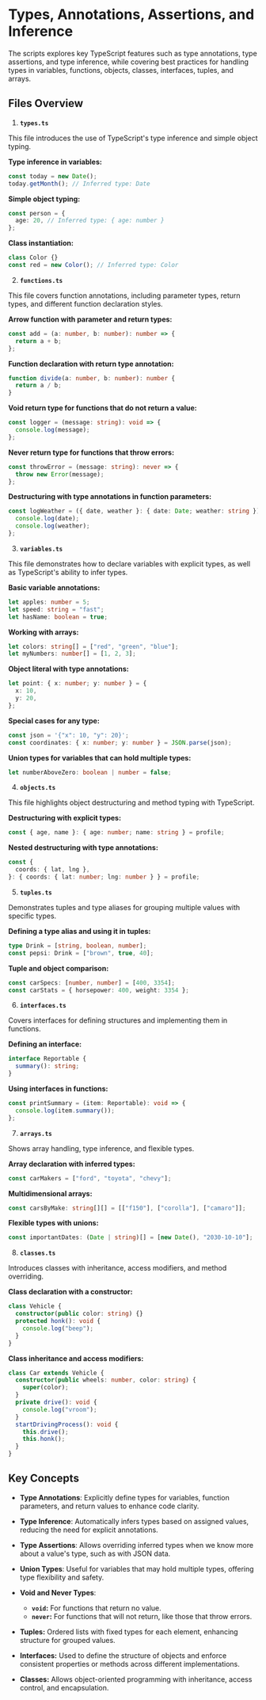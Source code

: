 # Types, Annotations, Assertions, and Inference

The scripts explores key TypeScript features such as type annotations, type assertions, and type inference, while covering best practices for handling types in variables, functions, objects, classes, interfaces, tuples, and arrays.

## Files Overview
1. **`types.ts`**

This file introduces the use of TypeScript's type inference and simple object typing.

**Type inference in variables:**
```typescript
const today = new Date();
today.getMonth(); // Inferred type: Date
```

**Simple object typing:**
```typescript
const person = {
  age: 20, // Inferred type: { age: number }
};
```
**Class instantiation:**

```typescript
class Color {}
const red = new Color(); // Inferred type: Color
```

2. **`functions.ts`**

This file covers function annotations, including parameter types, return types, and different function declaration styles.

**Arrow function with parameter and return types:**

```typescript
const add = (a: number, b: number): number => {
  return a + b;
};
```

**Function declaration with return type annotation:**

```typescript
function divide(a: number, b: number): number {
  return a / b;
}
```

**Void return type for functions that do not return a value:**

```typescript
const logger = (message: string): void => {
  console.log(message);
};
```

**Never return type for functions that throw errors:**

```typescript
const throwError = (message: string): never => {
  throw new Error(message);
};
```

**Destructuring with type annotations in function parameters:**

```typescript
const logWeather = ({ date, weather }: { date: Date; weather: string }): void => {
  console.log(date);
  console.log(weather);
};
```

3. **`variables.ts`**

This file demonstrates how to declare variables with explicit types, as well as TypeScript's ability to infer types.

**Basic variable annotations:**

```typescript
let apples: number = 5;
let speed: string = "fast";
let hasName: boolean = true;
```

**Working with arrays:**

```typescript
let colors: string[] = ["red", "green", "blue"];
let myNumbers: number[] = [1, 2, 3];
```

**Object literal with type annotations:**

```typescript
let point: { x: number; y: number } = {
  x: 10,
  y: 20,
};
```
**Special cases for any type:**

```typescript
const json = '{"x": 10, "y": 20}';
const coordinates: { x: number; y: number } = JSON.parse(json);
```

**Union types for variables that can hold multiple types:**

```typescript
let numberAboveZero: boolean | number = false;
```
4. **`objects.ts`**

This file highlights object destructuring and method typing with TypeScript.

**Destructuring with explicit types:**

```typescript
const { age, name }: { age: number; name: string } = profile;
```

**Nested destructuring with type annotations:**

```typescript
const {
  coords: { lat, lng },
}: { coords: { lat: number; lng: number } } = profile;
```

5. **`tuples.ts`**

Demonstrates tuples and type aliases for grouping multiple values with specific types.

**Defining a type alias and using it in tuples:**

```typescript
type Drink = [string, boolean, number];
const pepsi: Drink = ["brown", true, 40];
```

**Tuple and object comparison:**

```typescript
const carSpecs: [number, number] = [400, 3354];
const carStats = { horsepower: 400, weight: 3354 };
```

6. **`interfaces.ts`**

Covers interfaces for defining structures and implementing them in functions.

**Defining an interface:**

```typescript
interface Reportable {
  summary(): string;
}
```

**Using interfaces in functions:**

```typescript
const printSummary = (item: Reportable): void => {
  console.log(item.summary());
};
```

7. **`arrays.ts`**

Shows array handling, type inference, and flexible types.

**Array declaration with inferred types:**

```typescript
const carMakers = ["ford", "toyota", "chevy"];
```

**Multidimensional arrays:**

```typescript
const carsByMake: string[][] = [["f150"], ["corolla"], ["camaro"]];
```

**Flexible types with unions:**

```typescript
const importantDates: (Date | string)[] = [new Date(), "2030-10-10"];
```

8. **`classes.ts`**

Introduces classes with inheritance, access modifiers, and method overriding.

**Class declaration with a constructor:**

```typescript
class Vehicle {
  constructor(public color: string) {}
  protected honk(): void {
    console.log("beep");
  }
}
```

**Class inheritance and access modifiers:**

```typescript
class Car extends Vehicle {
  constructor(public wheels: number, color: string) {
    super(color);
  }
  private drive(): void {
    console.log("vroom");
  }
  startDrivingProcess(): void {
    this.drive();
    this.honk();
  }
}
```

## Key Concepts

- **Type Annotations**: Explicitly define types for variables, function parameters, and return values to enhance code clarity.

- **Type Inference**: Automatically infers types based on assigned values, reducing the need for explicit annotations.
- **Type Assertions**: Allows overriding inferred types when we know more about a value's type, such as with JSON data.
- **Union Types**: Useful for variables that may hold multiple types, offering type flexibility and safety.
- **Void and Never Types**:
  - **`void`:** For functions that return no value.
  - **`never`:** For functions that will not return, like those that throw errors.
- **Tuples:** Ordered lists with fixed types for each element, enhancing structure for grouped values.
- **Interfaces:** Used to define the structure of objects and enforce consistent properties or methods across different implementations.
- **Classes:** Allows object-oriented programming with inheritance, access control, and encapsulation.
